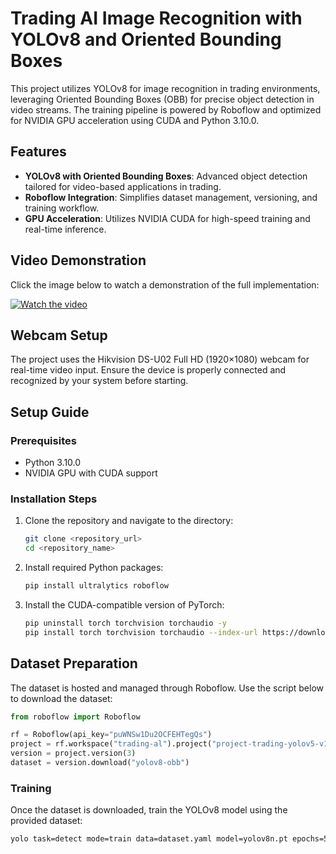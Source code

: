 # Trading AI Image Recognition with YOLOv8 and Oriented Bounding Boxes

This project utilizes YOLOv8 for image recognition in trading environments, leveraging Oriented Bounding Boxes (OBB) for precise object detection in video streams. The training pipeline is powered by Roboflow and optimized for NVIDIA GPU acceleration using CUDA and Python 3.10.0.

## Features

- **YOLOv8 with Oriented Bounding Boxes**: Advanced object detection tailored for video-based applications in trading.
- **Roboflow Integration**: Simplifies dataset management, versioning, and training workflow.
- **GPU Acceleration**: Utilizes NVIDIA CUDA for high-speed training and real-time inference.

## Video Demonstration

Click the image below to watch a demonstration of the full implementation:

[![Watch the video](https://img.youtube.com/vi/djSFUutVCRk/maxresdefault.jpg)](https://youtu.be/djSFUutVCRk)

## Webcam Setup

The project uses the Hikvision DS-U02 Full HD (1920×1080) webcam for real-time video input. Ensure the device is properly connected and recognized by your system before starting.

## Setup Guide

### Prerequisites

- Python 3.10.0
- NVIDIA GPU with CUDA support

### Installation Steps

1. Clone the repository and navigate to the directory:
    ```bash
    git clone <repository_url>
    cd <repository_name>
    ```

2. Install required Python packages:
    ```bash
    pip install ultralytics roboflow
    ```

3. Install the CUDA-compatible version of PyTorch:
    ```bash
    pip uninstall torch torchvision torchaudio -y
    pip install torch torchvision torchaudio --index-url https://download.pytorch.org/whl/cu118
    ```

## Dataset Preparation

The dataset is hosted and managed through Roboflow. Use the script below to download the dataset:

```python
from roboflow import Roboflow

rf = Roboflow(api_key="puWNSw1Du2OCFEHTegQs")
project = rf.workspace("trading-al").project("project-trading-yolov5-v1")
version = project.version(3)
dataset = version.download("yolov8-obb")
```

### Training  
Once the dataset is downloaded, train the YOLOv8 model using the provided dataset:  
```bash  
yolo task=detect mode=train data=dataset.yaml model=yolov8n.pt epochs=50 imgsz=640  
```  
